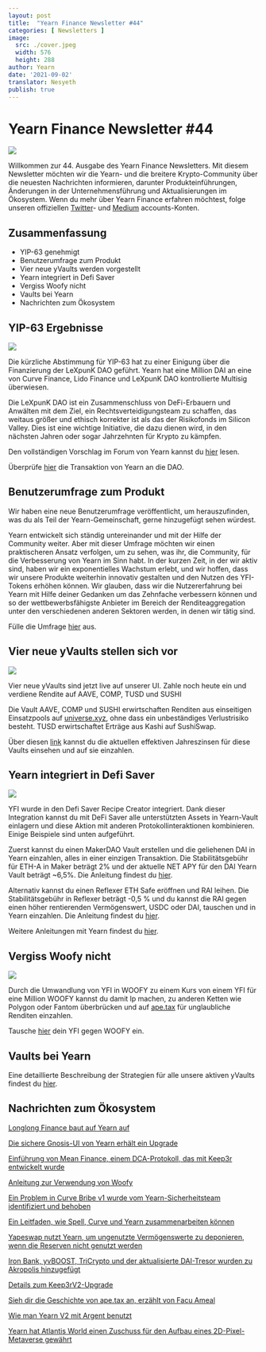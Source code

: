 ```yaml
---
layout: post
title:  "Yearn Finance Newsletter #44"
categories: [ Newsletters ]
image:
  src: ./cover.jpeg
  width: 576
  height: 288
author: Yearn
date: '2021-09-02'
translator: Nesyeth
publish: true
---
```


# Yearn Finance Newsletter #44

![](/_newsletters/Yearn-Finance-Newsletter-44/image1.png)

Willkommen zur 44. Ausgabe des Yearn Finance Newsletters. Mit diesem Newsletter möchten wir die Yearn- und die breitere Krypto-Community über die neuesten Nachrichten informieren, darunter Produkteinführungen, Änderungen in der Unternehmensführung und Aktualisierungen im Ökosystem. Wenn du mehr über Yearn Finance erfahren möchtest, folge unseren offiziellen [Twitter](https://twitter.com/iearnfinance)- und [Medium](https://medium.com/iearn) accounts-Konten.

## **Zusammenfassung**

- YIP-63 genehmigt
- Benutzerumfrage zum Produkt
- Vier neue yVaults werden vorgestellt
- Yearn integriert in Defi Saver
- Vergiss Woofy nicht
- Vaults bei Yearn
- Nachrichten zum Ökosystem

## **YIP-63 Ergebnisse**

![](/_newsletters/Yearn-Finance-Newsletter-44/image2.png)

Die kürzliche Abstimmung für YIP-63 hat zu einer Einigung über die Finanzierung der LeXpunK DAO geführt. Yearn hat eine Million DAI an eine von Curve Finance, Lido Finance und LeXpunK DAO kontrollierte Multisig überwiesen.

Die LeXpunK DAO ist ein Zusammenschluss von DeFi-Erbauern und Anwälten mit dem Ziel, ein Rechtsverteidigungsteam zu schaffen, das weitaus größer und ethisch korrekter ist als das der Risikofonds im Silicon Valley. Dies ist eine wichtige Initiative, die dazu dienen wird, in den nächsten Jahren oder sogar Jahrzehnten für Krypto zu kämpfen.

Den vollständigen Vorschlag im Forum von Yearn kannst du [hier](https://gov.yearn.finance/t/yip-63-fund-builder-first-legal-activism-dao/11280) lesen.

Überprüfe [hier](https://etherscan.io/tx/0x0ec0fc55d6dc51b426a254bf2d6de138b1b9a1c3031f4ab3a7b39439fa004392) die Transaktion von Yearn an die DAO.

## **Benutzerumfrage zum Produkt**
 
Wir haben eine neue Benutzerumfrage veröffentlicht, um herauszufinden, was du als Teil der Yearn-Gemeinschaft, gerne hinzugefügt sehen würdest.

Yearn entwickelt sich ständig untereinander und mit der Hilfe der Community weiter. Aber mit dieser Umfrage möchten wir einen praktischeren Ansatz verfolgen, um zu sehen, was ihr, die Community, für die Verbesserung von Yearn im Sinn habt. In der kurzen Zeit, in der wir aktiv sind, haben wir ein exponentielles Wachstum erlebt, und wir hoffen, dass wir unsere Produkte weiterhin innovativ gestalten und den Nutzen des YFI-Tokens erhöhen können. Wir glauben, dass wir die Nutzererfahrung bei Yearn mit Hilfe deiner Gedanken um das Zehnfache verbessern können und so der wettbewerbsfähigste Anbieter im Bereich der Renditeaggregation unter den verschiedenen anderen Sektoren werden, in denen wir tätig sind.

Fülle die Umfrage [hier](https://yearnfinance.typeform.com/to/ojp3J8gn) aus.

## **Vier neue yVaults stellen sich vor**

![](/_newsletters/Yearn-Finance-Newsletter-44/image3.png)

Vier neue yVaults sind jetzt live auf unserer UI. Zahle noch heute ein und verdiene Rendite auf AAVE, COMP, TUSD und SUSHI
  
Die Vault AAVE, COMP und SUSHI erwirtschaften Renditen aus einseitigen Einsatzpools auf [universe.xyz](https://universe.xyz/polymorphs), ohne dass ein unbeständiges Verlustrisiko besteht. TUSD erwirtschaftet Erträge aus Kashi auf SushiSwap.

Über diesen [link](https://yearn.finance/vaults) kannst du die aktuellen effektiven Jahreszinsen für diese Vaults einsehen und auf sie einzahlen.

## **Yearn integriert in Defi Saver**

![](/_newsletters/Yearn-Finance-Newsletter-44/image4.png)

YFI wurde in den Defi Saver Recipe Creator integriert. Dank dieser Integration kannst du mit DeFi Saver alle unterstützten Assets in Yearn-Vault einlagern und diese Aktion mit anderen Protokollinteraktionen kombinieren. Einige Beispiele sind unten aufgeführt.

Zuerst kannst du einen MakerDAO Vault erstellen und die geliehenen DAI in Yearn einzahlen, alles in einer einzigen Transaktion. Die Stabilitätsgebühr für ETH-A in Maker beträgt 2% und der aktuelle NET APY für den DAI Yearn Vault beträgt ~6,5%. Die Anleitung findest du [hier](https://app.defisaver.com/recipes/create?recipe=V3JhcEV0aEFjdGlvbiwyMDtSZWZsZXhlck9wZW5TYWZlQWN0aW9uLEVUSC1BO1JlZmxleGVyU3VwcGx5QWN0aW9uLCQyLHJlY2lwZSxBbGwgYXZhaWxhYmxlO1JlZmxleGVyR2VuZXJhdGVBY3Rpb24sJDIsNjY2NixyZWNpcGU7U2VsbEFjdGlvbiwweDAzYWI0NTg2MzQ5MTBhYWQyMGVmNWYxYzhlZTk2ZjFkNmFjNTQ5MTkscmVjaXBlLDY2NjYsMHhBMGI4Njk5MWM2MjE4YjM2YzFkMTlENGEyZTlFYjBjRTM2MDZlQjQ4LHJlY2lwZSwxO1llYXJuU3VwcGx5QWN0aW9uLDB4QTBiODY5OTFjNjIxOGIzNmMxZDE5RDRhMmU5RWIwY0UzNjA2ZUI0OCxyZWNpcGUsQWxsIGF2YWlsYWJsZSx3YWxsZXQ%3D).

Alternativ kannst du einen Reflexer ETH Safe eröffnen und RAI leihen. Die Stabilitätsgebühr in Reflexer beträgt -0,5 % und du kannst die RAI gegen einen höher rentierenden Vermögenswert, USDC oder DAI, tauschen und in Yearn einzahlen. Die Anleitung findest du [hier](https://app.defisaver.com/recipes/create?recipe=V3JhcEV0aEFjdGlvbiwyMDtSZWZsZXhlck9wZW5TYWZlQWN0aW9uLEVUSC1BO1JlZmxleGVyU3VwcGx5QWN0aW9uLCQyLHJlY2lwZSxBbGwgYXZhaWxhYmxlO1JlZmxleGVyR2VuZXJhdGVBY3Rpb24sJDIsNjY2NixyZWNpcGU7U2VsbEFjdGlvbiwweDAzYWI0NTg2MzQ5MTBhYWQyMGVmNWYxYzhlZTk2ZjFkNmFjNTQ5MTkscmVjaXBlLDY2NjYsMHhBMGI4Njk5MWM2MjE4YjM2YzFkMTlENGEyZTlFYjBjRTM2MDZlQjQ4LHJlY2lwZSwxO1llYXJuU3VwcGx5QWN0aW9uLDB4QTBiODY5OTFjNjIxOGIzNmMxZDE5RDRhMmU5RWIwY0UzNjA2ZUI0OCxyZWNpcGUsQWxsIGF2YWlsYWJsZSx3YWxsZXQ%3D).

Weitere Anleitungen mit Yearn findest du [hier](https://app.defisaver.com/).

## **Vergiss Woofy nicht**

![](/_newsletters/Yearn-Finance-Newsletter-44/image5.png)

Durch die Umwandlung von YFI in WOOFY zu einem Kurs von einem YFI für eine Million WOOFY kannst du damit lp machen, zu anderen Ketten wie Polygon oder Fantom überbrücken und auf [ape.tax](https://ape.tax/) für unglaubliche Renditen einzahlen.

Tausche [hier](https://woofy.finance/) dein YFI gegen WOOFY ein.

## **Vaults bei Yearn**

Eine detaillierte Beschreibung der Strategien für alle unsere aktiven yVaults findest du [hier](https://medium.com/yearn-state-of-the-vaults/the-vaults-at-yearn-9237905ffed3).

## **Nachrichten zum Ökosystem**

[Longlong Finance baut auf Yearn auf](https://twitter.com/longlongfinance/status/1424889905877069826)

[Die sichere Gnosis-UI von Yearn erhält ein Upgrade](https://twitter.com/seanmacaonghais/status/1427229450773618695?s=21)

[Einführung von Mean Finance, einem DCA-Protokoll, das mit Keep3r entwickelt wurde](https://twitter.com/mean_fi/status/1422947694444785666?s=21)

[Anleitung zur Verwendung von Woofy](https://twitter.com/cryptannews/status/1426489521911177217?s=21)

[Ein Problem in Curve Bribe v1 wurde vom Yearn-Sicherheitsteam identifiziert und behoben](https://twitter.com/bantg/status/1426629982328180737?s=21)

[Ein Leitfaden, wie Spell, Curve und Yearn zusammenarbeiten können](https://twitter.com/danielesesta/status/1426547097415913476?s=21)

[Yapeswap nutzt Yearn, um ungenutzte Vermögenswerte zu deponieren, wenn die Reserven nicht genutzt werden](https://twitter.com/yapeswap/status/1427270229839605761)

[Iron Bank, yvBOOST, TriCrypto und der aktualisierte DAI-Tresor wurden zu Akropolis hinzugefügt](https://twitter.com/akropolisio/status/1427258414229442563)

[Details zum Keep3rV2-Upgrade](https://twitter.com/AndreCronjeTech/status/1429021091218006023)

[Sieh dir die Geschichte von ape.tax an, erzählt von Facu Ameal](https://twitter.com/fameal/status/1428382076064174080?s=20)

[Wie man Yearn V2 mit Argent benutzt](https://twitter.com/argentHQ/status/1431205382865760257)

[Yearn hat Atlantis World einen Zuschuss für den Aufbau eines 2D-Pixel-Metaverse gewährt](https://twitter.com/iearnfinance/status/1432387438014435332)
